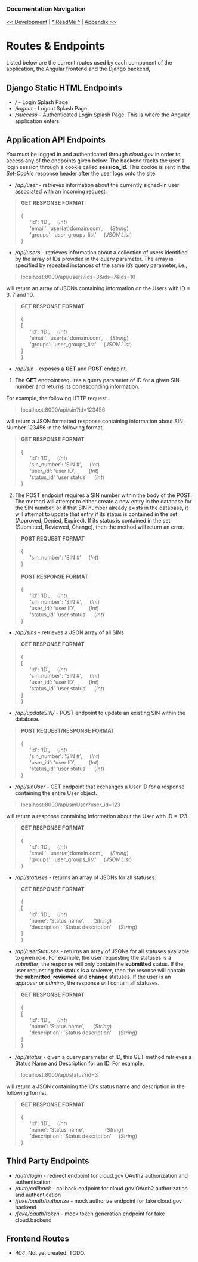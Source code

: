 ### Documentation Navigation
[<< Development](DEVELOPMENT.md) | [^ ReadMe ^](../README.md) | [Appendix >>](APPENDIX.md)

# Routes & Endpoints

Listed below are the current routes used by each component of the application, the Angular frontend and the Django backend,

## Django Static HTML Endpoints
- <i>/</i> - Login Splash Page
- <i>/logout</i> - Logout Splash Page
- <i>/success</i> - Authenticated Login Splash Page. This is where the Angular application enters. 

## Application API Endpoints
You must be logged in and authenticated through <i>cloud.gov</i> in order to access any of the endpoints given below. The backend tracks the user's login session through a cookie called <b>session_id</b>. This cookie is sent in the <i>Set-Cookie</i> response header after the user logs onto the site.

- <i>/api/user</i> - retrieves information about the currently signed-in user associated with an incoming request.<br>
> <b>GET RESPONSE FORMAT</b><br><br>
> { <br>
>   &nbsp;&nbsp;&nbsp;&nbsp;&nbsp;&nbsp;'id': 'ID', &nbsp;&nbsp;&nbsp;&nbsp;(<i>Int</i>)<br>
>   &nbsp;&nbsp;&nbsp;&nbsp;&nbsp;&nbsp;'email': 'user(at)domain.com', &nbsp;&nbsp;&nbsp;&nbsp;(<i>String</i>)<br>
>   &nbsp;&nbsp;&nbsp;&nbsp;&nbsp;&nbsp;'groups': 'user_groups_list' &nbsp;&nbsp;&nbsp;&nbsp;(<i>JSON List</i>)<br>
>}<br>



- <i>/api/users</i> - retrieves information about a collection of users identified by the array of IDs provided in the query parameter. The array is specified by repeated instances of the same <i>ids</i> query parameter, i.e.,

> localhost:8000/api/users?ids=3&ids=7&ids=10

will return an array of JSONs containing information on the Users with ID = 3, 7 and 10. 

> <b>GET RESPONSE FORMAT</b><br><br>
> { <br>
> [ <br>
>   &nbsp;&nbsp;&nbsp;&nbsp;&nbsp;&nbsp;'id': 'ID', &nbsp;&nbsp;&nbsp;&nbsp;(<i>Int</i>)<br>
>   &nbsp;&nbsp;&nbsp;&nbsp;&nbsp;&nbsp;'email': 'user(at)domain.com', &nbsp;&nbsp;&nbsp;&nbsp;(<i>String</i>)<br>
>   &nbsp;&nbsp;&nbsp;&nbsp;&nbsp;&nbsp;'groups': 'user_groups_list' &nbsp;&nbsp;&nbsp;&nbsp;(<i>JSON List</i>)<br>
> ]<br>
> }<br>



- <i>/api/sin</i> - exposes a <b>GET</b> and <b>POST</b> endpoint. 

1. The <b>GET</b> endpoint requires a query parameter of ID for a given SIN number and returns its corresponding information. 

For example, the following HTTP request<br>

>localhost:8000/api/sin?id=123456<br>

will return a JSON formatted response containing information about SIN Number 123456 in the following format,

> <b>GET RESPONSE FORMAT</b><br><br>
> { <br>
>   &nbsp;&nbsp;&nbsp;&nbsp;&nbsp;&nbsp;'id': 'ID', &nbsp;&nbsp;&nbsp;&nbsp;(<i>Int</i>)<br>
>   &nbsp;&nbsp;&nbsp;&nbsp;&nbsp;&nbsp;'sin_number': 'SIN #', &nbsp;&nbsp;&nbsp;&nbsp;(<i>Int</i>)<br>
>   &nbsp;&nbsp;&nbsp;&nbsp;&nbsp;&nbsp;'user_id': 'user ID', &nbsp;&nbsp;&nbsp;&nbsp;&nbsp;&nbsp;&nbsp;&nbsp;(<i>Int</i>) <br>
>   &nbsp;&nbsp;&nbsp;&nbsp;&nbsp;&nbsp;'status_id' 'user status' &nbsp;&nbsp;&nbsp;&nbsp;(<i>Int</i>)<br>
>}<br>

2. The POST endpoint requires a SIN number within the body of the POST. The method will attempt to either create a new entry in the database for the SIN number, or if that SIN number already exists in the database, it will attempt to update that entry if its status is contained in the set (Approved, Denied, Expired). If its status is contained in the set (Submitted, Reviewed, Change), then the method will return an error.

> <b>POST REQUEST FORMAT</b><br><br>
> { <br>
>   &nbsp;&nbsp;&nbsp;&nbsp;&nbsp;&nbsp;'sin_number': 'SIN #' &nbsp;&nbsp;&nbsp;&nbsp;(<i>Int</i>)<br>
>}<br><br>
> <b>POST RESPONSE FORMAT</b><br><br>
> { <br>
>   &nbsp;&nbsp;&nbsp;&nbsp;&nbsp;&nbsp;'id': 'ID', &nbsp;&nbsp;&nbsp;&nbsp;(<i>Int</i>)<br>
>   &nbsp;&nbsp;&nbsp;&nbsp;&nbsp;&nbsp;'sin_number': 'SIN #', &nbsp;&nbsp;&nbsp;&nbsp;(<i>Int</i>)<br>
>   &nbsp;&nbsp;&nbsp;&nbsp;&nbsp;&nbsp;'user_id': 'user ID', &nbsp;&nbsp;&nbsp;&nbsp;&nbsp;&nbsp;&nbsp;&nbsp;(<i>Int</i>) <br>
>   &nbsp;&nbsp;&nbsp;&nbsp;&nbsp;&nbsp;'status_id' 'user status' &nbsp;&nbsp;&nbsp;&nbsp;(<i>Int</i>)<br>
>}<br>




- <i>/api/sins</i> - retrieves a JSON array of all SINs
> <b>GET RESPONSE FORMAT</b><br><br>
> { <br>
>   [ <br>
>       &nbsp;&nbsp;&nbsp;&nbsp;&nbsp;&nbsp;'id': 'ID', &nbsp;&nbsp;&nbsp;&nbsp;(<i>Int</i>)<br>
>       &nbsp;&nbsp;&nbsp;&nbsp;&nbsp;&nbsp;'sin_number': 'SIN #', &nbsp;&nbsp;&nbsp;&nbsp;(<i>Int</i>)<br>
>       &nbsp;&nbsp;&nbsp;&nbsp;&nbsp;&nbsp;'user_id': 'user ID', &nbsp;&nbsp;&nbsp;&nbsp;&nbsp;&nbsp;&nbsp;&nbsp;(<i>Int</i>)<br>
>       &nbsp;&nbsp;&nbsp;&nbsp;&nbsp;&nbsp;'status_id' 'user status' &nbsp;&nbsp;&nbsp;&nbsp;(<i>Int</i>)<br>
>   ]<br>
>}




- <i>/api/updateSIN/</i> - POST endpoint to update an existing SIN within the database.
> <b>POST REQUEST/RESPONSE FORMAT</b><br><br>
> { <br>
>   &nbsp;&nbsp;&nbsp;&nbsp;&nbsp;&nbsp;'id': 'ID', &nbsp;&nbsp;&nbsp;&nbsp;(<i>Int</i>)<br>
>   &nbsp;&nbsp;&nbsp;&nbsp;&nbsp;&nbsp;'sin_number': 'SIN #', &nbsp;&nbsp;&nbsp;&nbsp;(<i>Int</i>)<br>
>   &nbsp;&nbsp;&nbsp;&nbsp;&nbsp;&nbsp;'user_id': 'user ID', &nbsp;&nbsp;&nbsp;&nbsp;&nbsp;&nbsp;&nbsp;&nbsp;(<i>Int</i>) <br>
>   &nbsp;&nbsp;&nbsp;&nbsp;&nbsp;&nbsp;'status_id' 'user status' &nbsp;&nbsp;&nbsp;&nbsp;(<i>Int</i>)<br>
>}<br>


- <i>/api/sinUser</i> - GET endpoint that exchanges a User ID for a response containing the entire User object.

> localhost:8000/api/sinUser?user_id=123

will return a response containing information about the User with ID = 123.

> <b>GET RESPONSE FORMAT</b><br><br>
> { <br>
>   &nbsp;&nbsp;&nbsp;&nbsp;&nbsp;&nbsp;'id': 'ID', &nbsp;&nbsp;&nbsp;&nbsp;(<i>Int</i>)<br>
>   &nbsp;&nbsp;&nbsp;&nbsp;&nbsp;&nbsp;'email': 'user(at)domain.com', &nbsp;&nbsp;&nbsp;&nbsp;(<i>String</i>)<br>
>   &nbsp;&nbsp;&nbsp;&nbsp;&nbsp;&nbsp;'groups': 'user_groups_list' &nbsp;&nbsp;&nbsp;&nbsp;(<i>JSON List</i>)<br>
>}<br>


- <i>/api/statuses</i> - returns an array of JSONs for all statuses.
> <b>GET RESPONSE FORMAT</b><br><br>
> { <br>
> [<br>
>   &nbsp;&nbsp;&nbsp;&nbsp;&nbsp;&nbsp;'id': 'ID', &nbsp;&nbsp;&nbsp;&nbsp;(<i>Int</i>)<br>
>   &nbsp;&nbsp;&nbsp;&nbsp;&nbsp;&nbsp;'name': 'Status name', &nbsp;&nbsp;&nbsp;&nbsp;&nbsp;(<i>String</i>)<br>
>   &nbsp;&nbsp;&nbsp;&nbsp;&nbsp;&nbsp;'description': 'Status description' &nbsp;&nbsp;&nbsp;&nbsp;(<i>String</i>)<br>
> ]<br>
> }

- <i>/api/userStatuses</i> - returns an array of JSONs for all statuses available to given role. For example, the user requesting the statuses is a <i>submitter</i>, the response will only contain the <b>submitted</b> status. If the user requesting the status is a <i>reviewer</i>, then the resonse will contain the <b>submitted</b>, <b>reviewed</b> and <b>change</b> statuses. If the user is an <i>approver</i> or <i>admin></i>, the response will contain all statuses. 
> <b>GET RESPONSE FORMAT</b><br><br>
> { <br>
> [<br>
>   &nbsp;&nbsp;&nbsp;&nbsp;&nbsp;&nbsp;'id': 'ID', &nbsp;&nbsp;&nbsp;&nbsp;(<i>Int</i>)<br>
>   &nbsp;&nbsp;&nbsp;&nbsp;&nbsp;&nbsp;'name': 'Status name', &nbsp;&nbsp;&nbsp;&nbsp;&nbsp;(<i>String</i>)<br>
>   &nbsp;&nbsp;&nbsp;&nbsp;&nbsp;&nbsp;'description': 'Status description' &nbsp;&nbsp;&nbsp;&nbsp;(<i>String</i>)<br>
> ]<br>
> }

- <i>/api/status</i> - given a query parameter of ID, this GET method retrieves a Status Name and Description for an ID. For example,

> localhost:8000/api/status?id=3

will return a JSON containing the ID's status name and description in the following format,

> <b>GET RESPONSE FORMAT</b><br><br>
> { <br>
>   &nbsp;&nbsp;&nbsp;&nbsp;&nbsp;&nbsp;'id': 'ID', &nbsp;&nbsp;&nbsp;&nbsp;(<i>Int</i>)<br>
>   &nbsp;&nbsp;&nbsp;&nbsp;&nbsp;&nbsp;'name': 'Status name', &nbsp;&nbsp;&nbsp;&nbsp;&nbsp;&nbsp;&nbsp;&nbsp;&nbsp;&nbsp;&nbsp;&nbsp; (<i>String</i>)<br>
>   &nbsp;&nbsp;&nbsp;&nbsp;&nbsp;&nbsp;'description': 'Status description' &nbsp;&nbsp;&nbsp;&nbsp;(<i>String</i>)<br>
>}

## Third Party Endpoints
- <i>/auth/login</i> - redirect endpoint for cloud.gov OAuth2 authorization and authentication.<br>
- <i>/auth/callback</i> - callback endpoint for cloud.gov OAuth2 authorization and authentication<br>
- <i>/fake/oauth/authorize</i> - mock authorize endpoint for fake cloud.gov backend<br>
- <i>/fake/oauth/token</i> - mock token generation endpoint for fake cloud.backend<br>

## Frontend Routes
- <i>404</i>: Not yet created. TODO.